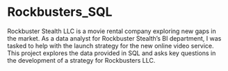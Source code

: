 # Rockbusters_SQL
Rockbuster Stealth LLC is a movie rental company exploring new gaps in the market. As a data analyst for Rockbuster Stealth’s BI department, I was tasked to help with the launch strategy for the new online video service. This project explores the data provided in SQL and asks key questions in the development of a strategy for Rockbusters LLC. 
